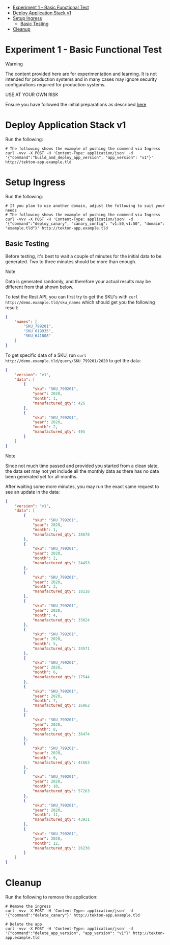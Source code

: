 
- [Experiment 1 - Basic Functional Test](#experiment-1---basic-functional-test)
- [Deploy Application Stack v1](#deploy-application-stack-v1)
- [Setup Ingress](#setup-ingress)
  - [Basic Testing](#basic-testing)
- [Cleanup](#cleanup)

# Experiment 1 - Basic Functional Test

> [!WARNING]
> The content provided here are for experimentation and learning. It is not intended for production systems and in many cases may ignore security configurations required for production systems.
>
> USE AT YOUR OWN RISK

Ensure you have followed the initial preparations as described [here](../README.md)

# Deploy Application Stack v1

Run the following:

```shell
# The following shows the example of pushing the commend via Ingress
curl -vvv -X POST -H 'Content-Type: application/json' -d '{"command":"build_and_deploy_app_version", "app_version": "v1"}' http://tekton-app.example.tld
```

# Setup Ingress

Run the following:

```shell
# If you plan to use another domain, adjust the following to suit your needs
# The following shows the example of pushing the commend via Ingress
curl -vvv -X POST -H 'Content-Type: application/json' -d '{"command":"deploy_canary", "canary_config": "v1:50,v1:50", "domain": "example.tld"}' http://tekton-app.example.tld
```

## Basic Testing

Before testing, it's best to wait a couple of minutes for the initial data to be generated. Two to three minutes should be more than enough.

> [!NOTE]  
> Data is generated randomly, and therefore your actual results may be different from that shown below.

To test the Rest API, you can first try to get the SKU's with `curl http://demo.example.tld/sku_names` which should get you the following result:

```json
{
    "names": [
        "SKU_799201",
        "SKU_019935",
        "SKU_641808"
    ]
}
```

To get specific data of a SKU, run `curl http://demo.example.tld/query/SKU_799201/2020` to get the data:

```json
{
    "version": "v1",
    "data": [
        {
            "sku": "SKU_799201",
            "year": 2020,
            "month": 1,
            "manufactured_qty": 426
        },
        {
            "sku": "SKU_799201",
            "year": 2020,
            "month": 2,
            "manufactured_qty": 495
        }
    ]
}
```

> [!NOTE]  
> Since not much time passed and provided you started from a clean slate, the data set may not yet include all the monthly data as there has no data been generated yet for all months. 

After waiting some more minutes, you may run the exact same request to see an update in the data:

```json
{
    "version": "v1",
    "data": [
        {
            "sku": "SKU_799201",
            "year": 2020,
            "month": 1,
            "manufactured_qty": 38678
        },
        {
            "sku": "SKU_799201",
            "year": 2020,
            "month": 2,
            "manufactured_qty": 24493
        },
        {
            "sku": "SKU_799201",
            "year": 2020,
            "month": 3,
            "manufactured_qty": 18118
        },
        {
            "sku": "SKU_799201",
            "year": 2020,
            "month": 4,
            "manufactured_qty": 33624
        },
        {
            "sku": "SKU_799201",
            "year": 2020,
            "month": 5,
            "manufactured_qty": 24571
        },
        {
            "sku": "SKU_799201",
            "year": 2020,
            "month": 6,
            "manufactured_qty": 17544
        },
        {
            "sku": "SKU_799201",
            "year": 2020,
            "month": 7,
            "manufactured_qty": 16962
        },
        {
            "sku": "SKU_799201",
            "year": 2020,
            "month": 8,
            "manufactured_qty": 36474
        },
        {
            "sku": "SKU_799201",
            "year": 2020,
            "month": 9,
            "manufactured_qty": 41663
        },
        {
            "sku": "SKU_799201",
            "year": 2020,
            "month": 10,
            "manufactured_qty": 57263
        },
        {
            "sku": "SKU_799201",
            "year": 2020,
            "month": 11,
            "manufactured_qty": 43931
        },
        {
            "sku": "SKU_799201",
            "year": 2020,
            "month": 12,
            "manufactured_qty": 26230
        }
    ]
}
```

# Cleanup

Run the following to remove the application:

```shell
# Remove the ingress
curl -vvv -X POST -H 'Content-Type: application/json' -d '{"command":"delete_canary"}' http://tekton-app.example.tld

# Delete the app
curl -vvv -X POST -H 'Content-Type: application/json' -d '{"command":"delete_app_version", "app_version": "v1"}' http://tekton-app.example.tld
```

